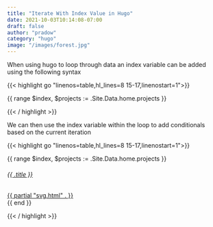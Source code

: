 ```yaml
---
title: "Iterate With Index Value in Hugo"
date: 2021-10-03T10:14:08-07:00
draft: false
author: "pradow"
category: "hugo"
image: "/images/forest.jpg"
---
```


When using hugo to loop through data an index variable can be added using the following syntax

{{< highlight go "linenos=table,hl_lines=8 15-17,linenostart=1">}}

{{ range $index, $projects := .Site.Data.home.projects }}

{{< / highlight >}}

We can then use the index variable within the loop to add conditionals based on the current iteration

{{< highlight go "linenos=table,hl_lines=8 15-17,linenostart=1">}}

{{ range $index, $projects := .Site.Data.home.projects }}
<a class="{{ if eq $index 0}}first-item{{ end }} grid-item" href="{{ .url }}">
    <div class="image-container" style="background-image: url({{ .image }})"></div>
    <div class="info">
        <h6 class="item-title">{{ .title }}</h6>
        <div class="item-icon">
            {{ partial "svg.html" . }}
        </div>
    </div>
</a>
{{ end }}

{{< / highlight >}}
